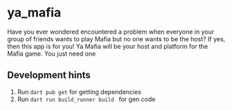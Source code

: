 # ya_mafia

Have you ever wondered encountered a problem when everyone in your group of friends wants to play
Mafia but no one wants to be the host? If yes, then this app is for you! Ya Mafia will be your host
and platform for the Mafia game. You just need one

## Development hints

1. Run `dart pub get` for getting dependencies
2. Run `dart run build_runner build ` for gen code